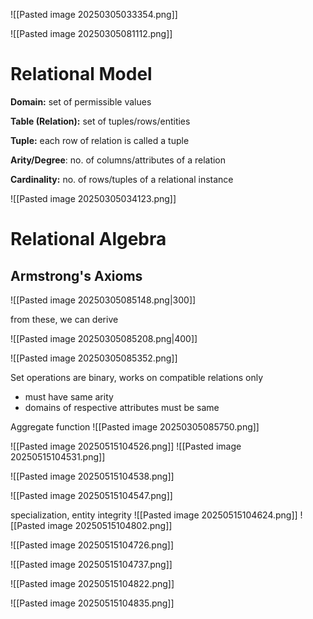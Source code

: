 
![[Pasted image 20250305033354.png]]

![[Pasted image 20250305081112.png]]
# Relational Model

**Domain:** set of permissible values

**Table (Relation):** set of tuples/rows/entities

**Tuple:** each row of relation is called a tuple

**Arity/Degree**: no. of columns/attributes of a relation

**Cardinality:** no. of rows/tuples of a relational instance

![[Pasted image 20250305034123.png]]

# Relational Algebra

## Armstrong's Axioms

![[Pasted image 20250305085148.png|300]]

from these, we can derive

![[Pasted image 20250305085208.png|400]]

![[Pasted image 20250305085352.png]]

Set operations are binary,
works on compatible relations only

- must have same arity
- domains of respective attributes must be same

Aggregate function
![[Pasted image 20250305085750.png]]

![[Pasted image 20250515104526.png]]
![[Pasted image 20250515104531.png]]

![[Pasted image 20250515104538.png]]

![[Pasted image 20250515104547.png]]

specialization, entity integrity
![[Pasted image 20250515104624.png]]
![[Pasted image 20250515104802.png]]

![[Pasted image 20250515104726.png]]

![[Pasted image 20250515104737.png]]

![[Pasted image 20250515104822.png]]

![[Pasted image 20250515104835.png]]